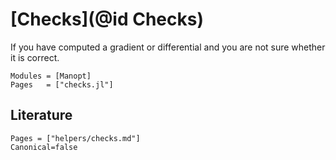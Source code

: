 # [Checks](@id Checks)

If you have computed a gradient or differential and you are not sure whether it is correct.

```@autodocs
Modules = [Manopt]
Pages   = ["checks.jl"]
```

## Literature

```@bibliography
Pages = ["helpers/checks.md"]
Canonical=false
```